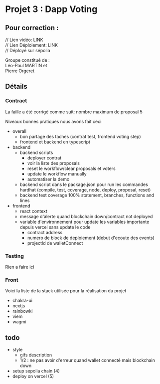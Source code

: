 # Projet 3 : Dapp Voting

## Pour correction :

// Lien vidéo: LINK  
// Lien Déploiement: LINK  
// Déployé sur sépolia

Groupe constitué de :  
Léo-Paul MARTIN et  
Pierre Orgeret

## Détails

### Contract

La faille a été corrigé comme suit: nombre maximum de proposal 5

Niveaux bonnes pratiques nous avons fait ceci:

- overall
  - bon partage des taches (contrat test, frontend voting step)
  - frontend et backend en typescript
- backend
  - backend scripts
    - deployer contrat
    - voir la liste des proposals
    - reset le workflow/clear proposals et voters
    - update le workflow manually
    - automatiser la demo
  - backend script dans le package.json pour run les commandes hardhat (compile, test, coverage, node, deploy, proposal, reset)
  - backend test coverage 100% statement, branches, functions and lines
- frontend
  - react context
  - message d'alerte quand blockchain down/contract not deployed
  - variable d'environnement pour update les variables importante depuis vercel sans update le code
    - contract address
    - numero de block de deploiement (debut d'ecoute des events)
    - projectId de walletConnect

### Testing

Rien a faire ici

### Front

Voici la liste de la stack utilisée pour la réalisation du projet

- chakra-ui
- nextjs
- rainbowki
- viem
- wagmi

## todo

- style
  - gifs description
  - 1/2 : ne pas avoir d'erreur quand wallet connecté mais blockchain down
- setup sepolia chain (4)
- deploy on vercel (5)
